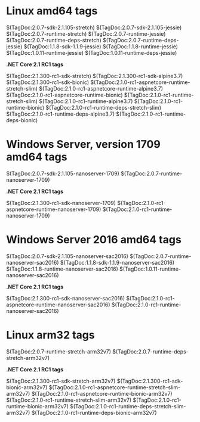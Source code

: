 # Linux amd64 tags

$(TagDoc:2.0.7-sdk-2.1.105-stretch)
$(TagDoc:2.0.7-sdk-2.1.105-jessie)
$(TagDoc:2.0.7-runtime-stretch)
$(TagDoc:2.0.7-runtime-jessie)
$(TagDoc:2.0.7-runtime-deps-stretch)
$(TagDoc:2.0.7-runtime-deps-jessie)
$(TagDoc:1.1.8-sdk-1.1.9-jessie)
$(TagDoc:1.1.8-runtime-jessie)
$(TagDoc:1.0.11-runtime-jessie)
$(TagDoc:1.0.11-runtime-deps-jessie)

**.NET Core 2.1 RC1 tags**

$(TagDoc:2.1.300-rc1-sdk-stretch)
$(TagDoc:2.1.300-rc1-sdk-alpine3.7)
$(TagDoc:2.1.300-rc1-sdk-bionic)
$(TagDoc:2.1.0-rc1-aspnetcore-runtime-stretch-slim)
$(TagDoc:2.1.0-rc1-aspnetcore-runtime-alpine3.7)
$(TagDoc:2.1.0-rc1-aspnetcore-runtime-bionic)
$(TagDoc:2.1.0-rc1-runtime-stretch-slim)
$(TagDoc:2.1.0-rc1-runtime-alpine3.7)
$(TagDoc:2.1.0-rc1-runtime-bionic)
$(TagDoc:2.1.0-rc1-runtime-deps-stretch-slim)
$(TagDoc:2.1.0-rc1-runtime-deps-alpine3.7)
$(TagDoc:2.1.0-rc1-runtime-deps-bionic)

# Windows Server, version 1709 amd64 tags

$(TagDoc:2.0.7-sdk-2.1.105-nanoserver-1709)
$(TagDoc:2.0.7-runtime-nanoserver-1709)

**.NET Core 2.1 RC1 tags**

$(TagDoc:2.1.300-rc1-sdk-nanoserver-1709)
$(TagDoc:2.1.0-rc1-aspnetcore-runtime-nanoserver-1709)
$(TagDoc:2.1.0-rc1-runtime-nanoserver-1709)

# Windows Server 2016 amd64 tags

$(TagDoc:2.0.7-sdk-2.1.105-nanoserver-sac2016)
$(TagDoc:2.0.7-runtime-nanoserver-sac2016)
$(TagDoc:1.1.8-sdk-1.1.9-nanoserver-sac2016)
$(TagDoc:1.1.8-runtime-nanoserver-sac2016)
$(TagDoc:1.0.11-runtime-nanoserver-sac2016)

**.NET Core 2.1 RC1 tags**

$(TagDoc:2.1.300-rc1-sdk-nanoserver-sac2016)
$(TagDoc:2.1.0-rc1-aspnetcore-runtime-nanoserver-sac2016)
$(TagDoc:2.1.0-rc1-runtime-nanoserver-sac2016)

# Linux arm32 tags

$(TagDoc:2.0.7-runtime-stretch-arm32v7)
$(TagDoc:2.0.7-runtime-deps-stretch-arm32v7)

**.NET Core 2.1 RC1 tags**

$(TagDoc:2.1.300-rc1-sdk-stretch-arm32v7)
$(TagDoc:2.1.300-rc1-sdk-bionic-arm32v7)
$(TagDoc:2.1.0-rc1-aspnetcore-runtime-stretch-slim-arm32v7)
$(TagDoc:2.1.0-rc1-aspnetcore-runtime-bionic-arm32v7)
$(TagDoc:2.1.0-rc1-runtime-stretch-slim-arm32v7)
$(TagDoc:2.1.0-rc1-runtime-bionic-arm32v7)
$(TagDoc:2.1.0-rc1-runtime-deps-stretch-slim-arm32v7)
$(TagDoc:2.1.0-rc1-runtime-deps-bionic-arm32v7)


